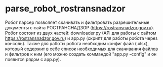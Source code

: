 # parse_robot_rostransnadzor
Робот парсер позволяет скачивать и фильтровать разрешительные документы с сайта РОСТРАНСНАДЗОР (https://rostransnadzor.gov.ru).
Робот состоит из двух частей: downloader.py (API для работы с сайтом https://rostransnadzor.gov.ru) и app.py (скрипт для работы робота через консоль).
Также для работы робота необходим конфиг файл (.xlsx), который содержит в себе список необходимых для скачивания файлов и фильтров к ним
(его можно создать коммандой "app.py -config" и он появится рядом с app.py).


